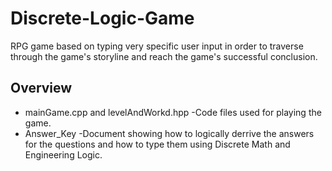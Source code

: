 # Discrete-Logic-Game
RPG game based on typing very specific user input in order to traverse through the game's storyline and reach the game's successful conclusion.

## Overview
*  mainGame.cpp and levelAndWorkd.hpp -Code files used for playing the game.
* Answer_Key -Document showing how to logically derrive the answers for the questions and how to type them using Discrete Math and Engineering Logic.


